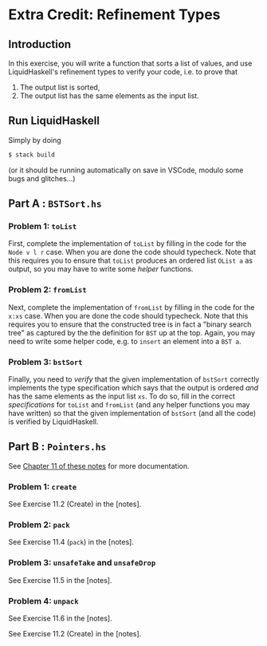 # Extra Credit: Refinement Types

## Introduction

In this exercise, you will write a function that sorts a list of values,
and use LiquidHaskell's refinement types to verify your code, i.e. to prove
that

1. The output list is sorted,
2. The output list has the same elements as the input list.

## Run LiquidHaskell

Simply by doing

```bash
$ stack build
```

(or it should be running automatically on save in VSCode, modulo some bugs and glitches...)

## Part A : `BSTSort.hs`


### Problem 1: `toList`

First, complete the implementation of `toList` by filling in the code for the `Node v l r` case.
When you are done the code should typecheck. Note that this requires you to ensure that `toList`
produces an ordered list `OList a` as output, so you may have to write some *helper* functions.

### Problem 2: `fromList`

Next, complete the implementation of `fromList` by filling in the code for the `x:xs` case.
When you are done the code should typecheck. Note that this requires you to ensure that the
constructed tree is in fact a "binary search tree" as captured by the the definition for `BST`
up at the top. Again, you may need to write some helper code, e.g. to `insert` an element into
a `BST a`.

### Problem 3: `bstSort`

Finally, you need to *verify* that the given implementation of `bstSort` correctly implements
the type specification which says that the output is ordered *and* has the same elements as the
input list `xs`. To do so, fill in the correct *specifications* for `toList` and `fromList` (and
any helper functions you may have written) so that the given implementation of `bstSort` (and all the
code) is verified by LiquidHaskell.

## Part B : `Pointers.hs`

See [Chapter 11 of these notes](https://ucsd-progsys.github.io/liquidhaskell-tutorial/book.pdf) for more documentation.


### Problem 1: `create`

See Exercise 11.2 (Create) in the [notes].

### Problem 2: `pack`

See Exercise 11.4 (`pack`) in the [notes].

### Problem 3: `unsafeTake` and `unsafeDrop`

See Exercise 11.5 in the [notes].

### Problem 4: `unpack`

See Exercise 11.6 in the [notes].




See Exercise 11.2 (Create) in the [notes].
